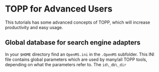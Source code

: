 TOPP for Advanced Users
======================

This tutorials has some advanced concepts of TOPP, which will increase productivity and easy usage.

## Global database for search engine adapters

In your `$HOME` directory find an `OpenMS.ini` in the `.OpenMS` subfolder. This INI file contains global parameters
which are used by many/all TOPP tools, depending on what the parameters refer to. The `id\_db\_dir`
